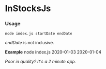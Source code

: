 # InStocksJs

### Usage

    node index.js startDate endDate
*endDate* is not inclusive.
  
**Example**
    node index.js 2020-01-03 2020-01-04


*Poor in quality? It's a 2 minute app.*
